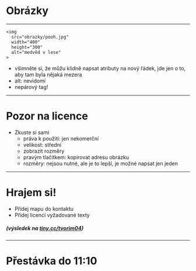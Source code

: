 <!-- .slide: data-state="c-slide-inter" -->

# Obrázky

---

<pre class="c-text-lg" contenteditable><code class="lang-html stretch" data-noescape><span class="fragmentx">&lt;img
  <span class="fragment">src="<span class="fragment">obrazky/pooh.jpg</span>"</span>
  <span class="fragment">width="<span class="fragment">400</span>"</span>
  <span class="fragment">height="<span class="fragment">300</span>"</span>
  <span class="fragment">alt="<span class="fragment">medvěd v lese</span>"</span>
&gt;</code></pre>


>>>
* všimněte si, že můžu klidně napsat atributy na nový řádek, jde jen o to, aby tam byla nějaká mezera
* alt: nevidomí
* nepárový tag!


---

# Pozor na licence

>>>
* Zkuste si sami
	* práva k použití: jen nekomerční
	* velikost: střední
	* zobrazit rozměry
	* pravým tlačítkem: kopírovat adresu obrázku
	* rozměry: nejsou nutné, ale je to lepší, je možné napsat jen jeden

---

<!-- .slide: data-state="c-slide-task" -->

# Hrajem si!

* Přidej mapu do kontaktu
* Přidej licencí vyžadované texty

##### (výsledek na [tiny.cc/tvorim04](http://tiny.cc/tvorim04))
<!-- .element: class="c-text-xs c-text-right" -->


---

<!-- .slide: data-state="c-slide-break" -->

# Přestávka do 11:10
